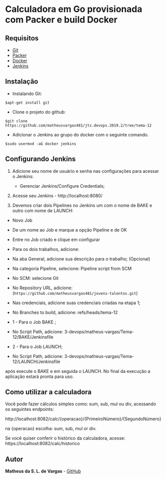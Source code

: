 # Calculadora em Go provisionada com Packer e build Docker

## Requisitos

  - [Git](https://git-scm.com/)
  - [Packer](https://www.packer.io/)
  - [Docker](https://www.docker.com/)
  - [Jenkins](https://jenkins.io/)

## Instalação

- Instalando Git:
```
$apt-get install git
```

- Clone o projeto do github:
```
$git clone https://github.com/matheusvargas481/jts.devops.2019.2/tree/tema-12
```

- Adicionar o Jenkins ao grupo do docker com o seguinte comando.

```
$sudo usermod -aG docker jenkins
```

## Configurando Jenkins

1. Adicione seu nome de usuário e senha nas configurações para acessar o Jenkins:

	- Gerenciar Jenkins/Configure Credentials;

2. Acesse seu Jenkins - http://localhost:8080/

3. Devemos criar dois Pipelines no Jenkins um com o nome de BAKE e outro com nome de LAUNCH:

- Novo Job
- De um nome ao Job e marque a opção Pipeline e de OK
- Entre no Job criado e clique em configurar
- Para os dois trabalhos, adicione:
- Na aba General, adicione sua descrição para o trabalho; (Opcional)
- Na categoria Pipeline, selecione: Pipeline script from SCM
- No SCM: selecione Git
- No Repository URL, adicione: (`https://github.com/matheusvargas481/jovens-talentos.git`)
- Nas credenciais, adicione suas credenciais criadas na etapa 1;
- No 	Branches to build, adicione: refs/heads/tema-12

- 1 - Para o Job BAKE ;
- No Script Path, adicione: 3-devops/matheus-vargas/Tema-12/BAKE/Jenkinsfile

- 2 - Para o Job LAUNCH;
- No Script Path, adicione: 3-devops/matheus-vargas/Tema-12/LAUNCH/Jenkinsfile

após execute o BAKE e em seguida o LAUNCH.
No final da execução a aplicação estará pronta para uso.


## Como utilizar a calculadora

Você pode fazer cálculos simples como: sum, sub, mul ou div, acessando os seguintes endpoints:

http://localhost:8082/calc/{operacao}/{PrimeiroNúmero}/{SegundoNúmero}

na {operacao} escolha: sum, sub, mul or div.

Se você quiser conferir o histórico da calculadora, acesse:
https://localhost:8082/calc/historico


## Autor

**Matheus da S. L. de Vargas** -  [GitHub](https://github.com/matheusvargas481)
